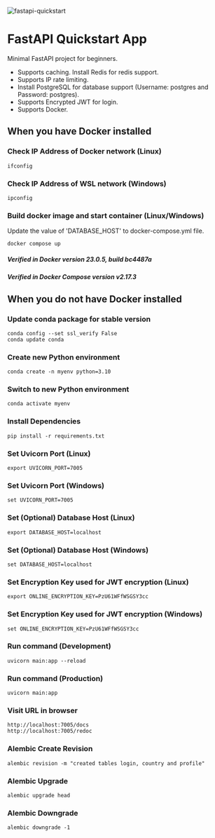 ![fastapi-quickstart](https://repository-images.githubusercontent.com/468820804/16c842e1-7114-4a86-9585-5e73bbc23a26)

# FastAPI Quickstart App #

Minimal FastAPI project for beginners.

- Supports caching. Install Redis for redis support.
- Supports IP rate limiting.
- Install PostgreSQL for database support (Username: postgres and Password: postgres).
- Supports Encrypted JWT for login.
- Supports Docker.

## When you have Docker installed
### Check IP Address of Docker network (Linux) ###
```
ifconfig
```
### Check IP Address of WSL network (Windows) ###
```
ipconfig
```
### Build docker image and start container (Linux/Windows) ###

Update the value of 'DATABASE_HOST' to docker-compose.yml file.

```
docker compose up
```

##### Verified in Docker version 23.0.5, build bc4487a

##### Verified in Docker Compose version v2.17.3

## When you do not have Docker installed

### Update conda package for stable version ###
```
conda config --set ssl_verify False
conda update conda
```

### Create new Python environment ###
```
conda create -n myenv python=3.10
```

### Switch to new Python environment ###
```
conda activate myenv
```

### Install Dependencies
```
pip install -r requirements.txt
```

### Set Uvicorn Port (Linux) ###
```
export UVICORN_PORT=7005
```

### Set Uvicorn Port (Windows) ###
```
set UVICORN_PORT=7005
```

### Set (Optional) Database Host (Linux) ###
```
export DATABASE_HOST=localhost
```

### Set (Optional) Database Host (Windows) ###
```
set DATABASE_HOST=localhost
```

### Set Encryption Key used for JWT encryption (Linux) ###
```
export ONLINE_ENCRYPTION_KEY=PzU61WFfWSGSY3cc
```

### Set Encryption Key used for JWT encryption (Windows) ###
```
set ONLINE_ENCRYPTION_KEY=PzU61WFfWSGSY3cc
```

### Run command (Development) ###
```
uvicorn main:app --reload
```

### Run command (Production) ###
```
uvicorn main:app
```

### Visit URL in browser ###
```
http://localhost:7005/docs
http://localhost:7005/redoc
```

### Alembic Create Revision ###
```
alembic revision -m "created tables login, country and profile"
```

### Alembic Upgrade ###
```
alembic upgrade head
```

### Alembic Downgrade ###
```
alembic downgrade -1
```
